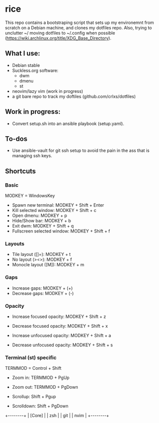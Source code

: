 # rice
This repo contains a bootstraping script that sets up my environemnt from scratch on a Debian machine, and clones my dotfiles repo.
Also, trying to unclutter ~/ moving dotfiles to ~/.config when possible (https://wiki.archlinux.org/title/XDG_Base_Directory).

## What I use:
- Debian stable
- Suckless.org software:
  - dwm
  - dmenu
  - st
- neovim/lazy vim (work in progress)
- a git bare repo to track my doftiles (github.com/crlxs/dotfiles)

## Work in progress:
- Convert setup.sh into an ansible playbook (setup.yaml).

## To-dos
- Use ansible-vault for git ssh setup to avoid the pain in the ass that is managing ssh keys.

## Shortcuts

### Basic

MODKEY = WindowsKey

- Spawn new terminal: MODKEY + Shift + Enter
- Kill selected window: MODKEY + Shift + c
- Open dmenu: MODKEY + p
- Hide/Show bar: MODKEY + b
- Exit dwm: MODKEY + Shift + q
- Fullscreen selected window: MODKEY + Shift + f

### Layouts

- Tile layout ([]=): MODKEY + t
- No layout (><>): MODKEY + f
- Monocle layout ([M]): MODKEY + m

### Gaps

- Increase gaps: MODKEY + (+)
- Decrease gaps: MODKEY + (-)

### Opacity

- Increase focused opacity: MODKEY + Shift + z
- Decrease focused opacity: MODKEY + Shift + x

- Increase unfocused opacity: MODKEY + Shift + a
- Decrease unfocused opacity: MODKEY + Shift + s

### Terminal (st) specific

TERMMOD = Control + Shift

- Zoom in: TERMMOD + PgUp
- Zoom out: TERMMOD + PgDown

- Scrollup: Shift + Pgup
- Scrolldown: Shift + PgDown



+--------+ 
| [Core] | 
|  zsh   |
|  git   |
|  nvim  |
+--------+
